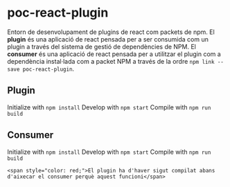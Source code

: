 # poc-react-plugin
Entorn de desenvolupament de plugins de react com packets de npm.
El **plugin** és una aplicació de react pensada per a ser consumida com un plugin a través del sistema de gestió de dependències de NPM.
El **consumer** és una aplicació de react pensada per a utilitzar el plugin com a dependència instal·lada com a packet NPM a través de la ordre `npm link --save poc-react-plugin`.

## Plugin
Initialize with `npm install`
Develop with `npm start`
Compile with `npm run build`

## Consumer
Initialize with `npm install`
Develop with `npm start`
Compile with `npm run build`

    <span style="color: red;">El plugin ha d'haver sigut compilat abans d'aixecar el consumer perquè aquest funcioni</span>

